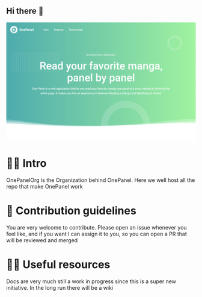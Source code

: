 ## Hi there 👋

![](assets/onepanel_landing_screen.png)

# 🙋‍♀️ Intro

OnePanelOrg is the Organization behind OnePanel. Here we well host all the repo that make OnePanel work

# 🌈 Contribution guidelines

You are very welcome to contribute. Please open an issue whenever you feel like, and if you want I can assign it to you, so you can open a PR that will be reviewed and merged

# 👩‍💻 Useful resources

Docs are very much still a work in progress since this is a super new initiative. In the long run there will be a wiki

